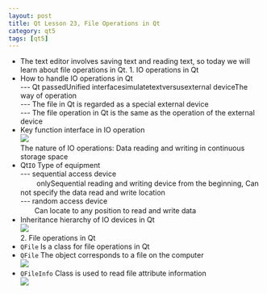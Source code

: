 ```yaml
---
layout: post
title: Qt Lesson 23, File Operations in Qt
category: qt5
tags: [qt5]
---
```

* The text editor involves saving text and reading text, so today we will learn about file operations in Qt.
1\. IO operations in Qt
* How to handle IO operations in Qt  
--- Qt passedUnified interfacesimulatetextversusexternal deviceThe way of operation  
--- The file in Qt is regarded as a special external device  
--- The file operation in Qt is the same as the operation of the external device
* Key function interface in IO operation  
![ ](/md_blog/public/assets/2021-07-25/1ec84b96ac03acfee02872638f2ed469.png)  
The nature of IO operations: Data reading and writing in continuous storage space
* Qt`IO` Type of equipment  
--- sequential access device  
　　 onlySequential reading and writing device from the beginning, Can not specify the data read and write location  
--- random access device  
　　Can locate to any position to read and write data
* Inheritance hierarchy of IO devices in Qt  
![ ](/md_blog/public/assets/2021-07-25/8fa6b6af26fd454712c6231afbd2b8a8.png)  
2\. File operations in Qt
* `QFile` Is a class for file operations in Qt
* `QFile` The object corresponds to a file on the computer  
![ ](/md_blog/public/assets/2021-07-25/2f0f1e302048b2d9076482f946866904.png)
* `QFileInfo` Class is used to read file attribute information  
![](/md_blog/public/assets/2021-07-25/5b0c265d8d25a8422f086ea398b67304.png)
